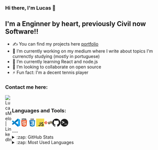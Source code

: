 ### Hi there, I'm Lucas 👋


## I'm a Enginner by heart, previously Civil now Software!!
- ✍ You can find my projects here [portfolio]
- 🔭 I’m currently working on my medium where I write about topics I'm currenctly studying (mostly in portuguese)
- 🌱 I’m currently learning React and node.js
- 👯 I’m looking to collaborate on open source
- ⚡ Fun fact: I'm a decent tennis player

### Contact me here:
[<img align="left" alt="LucasMelo | LinkedIn" width="22px" src="https://cdn.jsdelivr.net/npm/simple-icons@v3/icons/linkedin.svg" />][linkedin]

<br />

### Languages and Tools:

<img align="left" alt="Visual Studio Code" width="26px" src="https://raw.githubusercontent.com/github/explore/80688e429a7d4ef2fca1e82350fe8e3517d3494d/topics/visual-studio-code/visual-studio-code.png" />
<img align="left" alt="HTML5" width="26px" src="https://raw.githubusercontent.com/github/explore/80688e429a7d4ef2fca1e82350fe8e3517d3494d/topics/html/html.png"/>
<img align="left" alt="CSS3" width="26px" src="https://raw.githubusercontent.com/github/explore/80688e429a7d4ef2fca1e82350fe8e3517d3494d/topics/css/css.png" />
<img align="left" alt="JavaScript" width="26px" src="https://raw.githubusercontent.com/github/explore/80688e429a7d4ef2fca1e82350fe8e3517d3494d/topics/javascript/javascript.png" />
<img align="left" alt="Git" width="26px" src="https://raw.githubusercontent.com/github/explore/80688e429a7d4ef2fca1e82350fe8e3517d3494d/topics/git/git.png" />
<img align="left" alt="GitHub" width="26px" src="https://raw.githubusercontent.com/github/explore/78df643247d429f6cc873026c0622819ad797942/topics/github/github.png" />
<img align="left" alt="Terminal" width="26px" src="https://raw.githubusercontent.com/github/explore/80688e429a7d4ef2fca1e82350fe8e3517d3494d/topics/terminal/terminal.png" />

<br />
<br />
---

<details>
  <summary>:zap: GitHub Stats</summary>

  <img align="left" alt="Lucas's GitHub Stats" src="https://github-readme-stats.vercel.app/api?username=Lucas-Melo0&show_icons=true&hide_border=true" />

</details>

<details>
  <summary>:zap: Most Used Languages</summary>

<img align="left" alt="Lucas's GitHub Top Languages" src="https://github-readme-stats.vercel.app/api/top-langs/?username=Lucas-Melo0" />

</details>

[website]: https://medium.com/@lucassss8v
[linkedin]: https://www.linkedin.com/in/lucas-melo-bb0999210/
[portfolio]: https://github.com/Lucas-Melo0?tab=repositories
